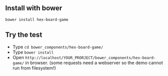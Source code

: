 ## Install with bower
```bower install hex-board-game```

## Try the test
 - Type ```cd bower_components/hex-board-game/```  
 - Type ```bower install```  
 - Open ```http://localhost/YOUR_PRORJECT/bower_components/hex-board-game/``` in browser. (some requests need a webserver so the demo cannot run from filesystem!)  